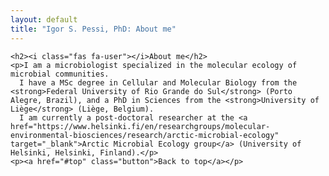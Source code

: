```yaml
---
layout: default
title: "Igor S. Pessi, PhD: About me"
---
```


    <h2><i class="fas fa-user"></i>About me</h2>
    <p>I am a microbiologist specialized in the molecular ecology of microbial communities.
      I have a MSc degree in Cellular and Molecular Biology from the <strong>Federal University of Rio Grande do Sul</strong> (Porto Alegre, Brazil), and a PhD in Sciences from the <strong>University of Liège</strong> (Liège, Belgium).
      I am currently a post-doctoral researcher at the <a href="https://www.helsinki.fi/en/researchgroups/molecular-environmental-biosciences/research/arctic-microbial-ecology" target="_blank">Arctic Microbial Ecology group</a> (University of Helsinki, Helsinki, Finland).</p>
    <p><a href="#top" class="button">Back to top</a></p>
